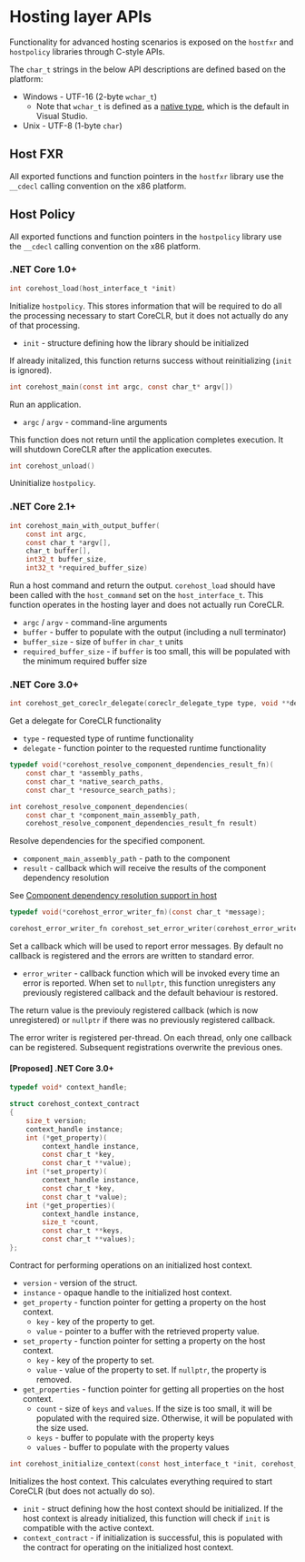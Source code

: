 # Hosting layer APIs

Functionality for advanced hosting scenarios is exposed on the `hostfxr` and `hostpolicy` libraries through C-style APIs.

The `char_t` strings in the below API descriptions are defined based on the platform:
* Windows     - UTF-16 (2-byte `wchar_t`)
  * Note that `wchar_t` is defined as a [native type](https://docs.microsoft.com/cpp/build/reference/zc-wchar-t-wchar-t-is-native-type), which is the default in Visual Studio.
* Unix        - UTF-8  (1-byte `char`)

## Host FXR

All exported functions and function pointers in the `hostfxr` library use the `__cdecl` calling convention on the x86 platform.

## Host Policy

All exported functions and function pointers in the `hostpolicy` library use the `__cdecl` calling convention on the x86 platform.

### .NET Core 1.0+

``` C
int corehost_load(host_interface_t *init)
```

Initialize `hostpolicy`. This stores information that will be required to do all the processing necessary to start CoreCLR, but it does not actually do any of that processing.
* `init` - structure defining how the library should be initialized

If already initalized, this function returns success without reinitializing (`init` is ignored).

``` C
int corehost_main(const int argc, const char_t* argv[])
```

Run an application.
* `argc` / `argv` - command-line arguments

This function does not return until the application completes execution. It will shutdown CoreCLR after the application executes.

``` C
int corehost_unload()
```

Uninitialize `hostpolicy`.

### .NET Core 2.1+
``` C
int corehost_main_with_output_buffer(
    const int argc,
    const char_t *argv[],
    char_t buffer[],
    int32_t buffer_size,
    int32_t *required_buffer_size)
```

Run a host command and return the output. `corehost_load` should have been called with the `host_command` set on the `host_interface_t`. This function operates in the hosting layer and does not actually run CoreCLR.
* `argc` / `argv` - command-line arguments
* `buffer` - buffer to populate with the output (including a null terminator)
* `buffer_size` - size of `buffer` in `char_t` units
* `required_buffer_size` - if `buffer` is too small, this will be populated with the minimum required buffer size

### .NET Core 3.0+

``` C
int corehost_get_coreclr_delegate(coreclr_delegate_type type, void **delegate)
```

Get a delegate for CoreCLR functionality
* `type` - requested type of runtime functionality
* `delegate` - function pointer to the requested runtime functionality

``` C
typedef void(*corehost_resolve_component_dependencies_result_fn)(
    const char_t *assembly_paths,
    const char_t *native_search_paths,
    const char_t *resource_search_paths);

int corehost_resolve_component_dependencies(
    const char_t *component_main_assembly_path,
    corehost_resolve_component_dependencies_result_fn result)
```

Resolve dependencies for the specified component.
* `component_main_assembly_path` - path to the component
* `result` - callback which will receive the results of the component dependency resolution

See [Component dependency resolution support in host](host-component-dependencies-resolution.md)

``` C
typedef void(*corehost_error_writer_fn)(const char_t *message);

corehost_error_writer_fn corehost_set_error_writer(corehost_error_writer_fn error_writer)
```

Set a callback which will be used to report error messages. By default no callback is registered and the errors are written to standard error.
* `error_writer` - callback function which will be invoked every time an error is reported. When set to `nullptr`, this function unregisters any previously registered callback and the default behaviour is restored.

The return value is the previouly registered callback (which is now unregistered) or `nullptr` if there was no previously registered callback.

The error writer is registered per-thread. On each thread, only one callback can be registered. Subsequent registrations overwrite the previous ones.

#### [Proposed] .NET Core 3.0+

``` C
typedef void* context_handle;

struct corehost_context_contract
{
    size_t version;
    context_handle instance;
    int (*get_property)(
        context_handle instance,
        const char_t *key,
        const char_t **value);
    int (*set_property)(
        context_handle instance,
        const char_t *key,
        const char_t *value);
    int (*get_properties)(
        context_handle instance,
        size_t *count,
        const char_t **keys,
        const char_t **values);
};
```

Contract for performing operations on an initialized host context.
* `version` - version of the struct.
* `instance` - opaque handle to the initialized host context.
* `get_property` - function pointer for getting a property on the host context.
  * `key` - key of the property to get.
  * `value` - pointer to a buffer with the retrieved property value.
* `set_property` - function pointer for setting a property on the host context.
  * `key` - key of the property to set.
  * `value` - value of the property to set. If `nullptr`, the property is removed.
* `get_properties` - function pointer for getting all properties on the host context.
  * `count` - size of `keys` and `values`. If the size is too small, it will be populated with the required size. Otherwise, it will be populated with the size used.
  * `keys` - buffer to populate with the property keys
  * `values` - buffer to populate with the property values

``` C
int corehost_initialize_context(const host_interface_t *init, corehost_context_contract *context_contract)
```

Initializes the host context. This calculates everything required to start CoreCLR (but does not actually do so).
* `init` - struct defining how the host context should be initialized. If the host context is already initialized, this function will check if `init` is compatible with the active context.
* `context_contract` - if initialization is successful, this is populated with the contract for operating on the initialized host context.

